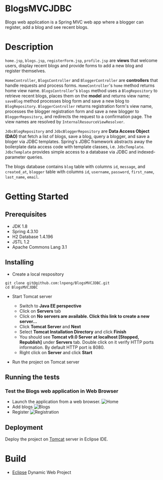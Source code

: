 # BlogsMVCJDBC
Blogs web application is a Spring MVC web app where a blogger can register, add a blog and see recent blogs.

# Description
`home.jsp`, `blogs.jsp`, `registerForm.jsp`, `profile.jsp` are **views** that welcome users, display recent blogs and provide forms to add a new blog and register themselves.

`HomeController`, `BlogsController` and `BloggerController` are **controllers** that handle requests and process forms. `HomeController`'s `home` method returns home view name. `BlogsController`'s `blogs` method uses a `BlogRepository` to retrieve recent blogs, places them on the **model** and returns view name; `saveBlog` method processes blog form and save a new blog to `BlogRepository`. `BloggerController` returns registration form's view name, processes the blogger registration form and save a new blogger to `BloggerRepository`, and redirects the request to a confirmation page. The view names are resolved by `InternalResourceViewResolver`.

`JdbcBlogRepository` and `JdbcBloggerRepository` are **Data Access Object (DAO)** that fetch a list of blogs, save a blog, query a blogger, and save a bloger via JDBC templates. Spring's JDBC framework abstracts away the boilerplate data access code with template classes, i.e. `JdbcTemplate`. `JdbcTemplate` provides simple access to a database via JDBC and indexed-parameter queries.

The blogs database contains `blog` table with columns `id`, `message`, and `created_at`, `blogger` table with columns `id`, `username`, `password`, `first_name`, `last_name`, `email`. 

# Getting Started
## Prerequisites
- JDK 1.8
- Spring 4.3.10
- H2 Database 1.4.196
- JSTL 1.2
- Apache Commons Lang 3.1

## Installing
- Create a local respository
```
git clone git@github.com:lnpeng/BlogsMVCJDBC.git
cd BlogsMVCJDBC
```
- Start Tomcat server
  - Switch to **Java EE perspective**
  - Click on **Servers** tab
  - Click on **No servers are available. Click this link to create a new server...**
  - Click **Tomcat Server** and **Next**
  - Select **Tomcat Installation Directory** and click **Finish**
  - You should see **Tomcat v9.0 Server at localhost [Stopped, Republish]** under **Servers** tab. Double click on it verify HTTP ports information. By default HTTP port is 8080.
  - Right click on **Server** and click **Start**
  
- Run the project on Tomcat server
  
## Running the tests
### Test the Blogs web application in Web Browser
- Launch the application from a web browser.
![Home](https://github.com/lnpeng/BlogsMVCJDBC/blob/master/Screen%20Shot%202018-12-25%20at%205.30.26%20PM.png)
- Add blogs
![Blogs](https://github.com/lnpeng/BlogsMVCJDBC/blob/master/Screen%20Shot%202018-12-23%20at%2010.07.40%20AM.png)
- Register
![Registration](https://github.com/lnpeng/BlogsMVCJDBC/blob/master/Screen%20Shot%202018-12-25%20at%205.33.05%20PM.png)

## Deployment
Deploy the project on [Tomcat](http://tomcat.apache.org/) server in Eclipse IDE.

# Build
- [Eclipse](https://www.eclipse.org/ide/) Dynamic Web Project
